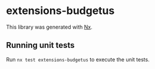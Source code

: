 # extensions-budgetus

This library was generated with [Nx](https://nx.dev).

## Running unit tests

Run `nx test extensions-budgetus` to execute the unit tests.
